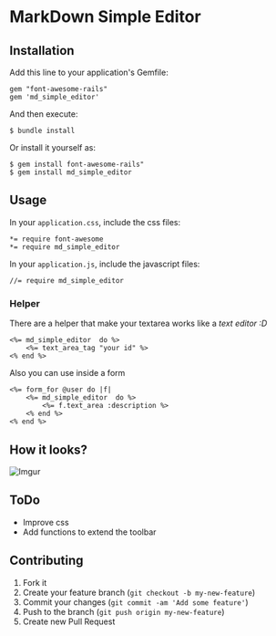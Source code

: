# MarkDown Simple Editor



## Installation

Add this line to your application's Gemfile:

    gem "font-awesome-rails"
    gem 'md_simple_editor'

And then execute:

    $ bundle install

Or install it yourself as:

    $ gem install font-awesome-rails"
    $ gem install md_simple_editor

## Usage

In your `application.css`, include the css files:

    *= require font-awesome
    *= require md_simple_editor

In your `application.js`, include the javascript files:

    //= require md_simple_editor

### Helper

There are a helper that make your textarea works like a _text editor :D_

```rails
<%= md_simple_editor  do %>
    <%= text_area_tag "your id" %>
<% end %>
```
Also you can use inside a form
```rails
<%= form_for @user do |f|
    <%= md_simple_editor  do %>
        <%= f.text_area :description %>
    <% end %>
<% end %>
```

## How it looks?

![Imgur](http://i.imgur.com/68DXCwP.png)


## ToDo

- Improve css
- Add functions to extend the toolbar


## Contributing

1. Fork it
2. Create your feature branch (`git checkout -b my-new-feature`)
3. Commit your changes (`git commit -am 'Add some feature'`)
4. Push to the branch (`git push origin my-new-feature`)
5. Create new Pull Request
